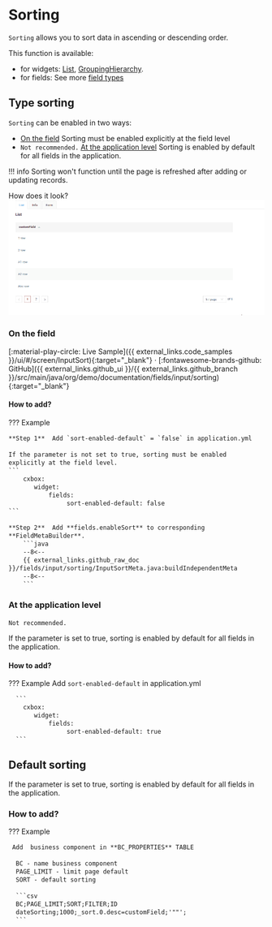 # Sorting
`Sorting` allows you to sort data in ascending or descending order.

This function is available:

* for widgets: [List](/widget/type/list/list), [GroupingHierarchy](/widget/type/groupinghierarchy/groupinghierarchy).
* for fields: See more [field types](/widget/fields/fieldtypes/) 
 
## Type sorting

`Sorting` can be enabled in two ways:

*  [On the field](#on_field) Sorting must be enabled explicitly at the field level
* `Not recommended.`  [At the application level](#app-default-sort) Sorting is enabled by default for all fields in the application.

!!! info
    Sorting won't function until the page is refreshed after adding or updating records. 

How does it look?
![sorting.gif](sorting.gif)

### <a id="on_field">On the field</a>
[:material-play-circle: Live Sample]({{ external_links.code_samples }}/ui/#/screen/InputSort){:target="_blank"} ·
[:fontawesome-brands-github: GitHub]({{ external_links.github_ui }}/{{ external_links.github_branch }}/src/main/java/org/demo/documentation/fields/input/sorting){:target="_blank"}

#### How to add?
??? Example

    **Step 1**  Add `sort-enabled-default` = `false` in application.yml

    If the parameter is not set to true, sorting must be enabled explicitly at the field level.
    ```
        cxbox:
           widget:
               fields: 
                    sort-enabled-default: false
    ```

    **Step 2**  Add **fields.enableSort** to corresponding **FieldMetaBuilder**.
        ```java
        --8<--
        {{ external_links.github_raw_doc }}/fields/input/sorting/InputSortMeta.java:buildIndependentMeta
        --8<--
        ```

### <a id="app-default-sort">At the application level</a>
`Not recommended.`

If the parameter is set to true, sorting is enabled by default for all fields in the application.

#### How to add?
 
??? Example
    Add `sort-enabled-default` in application.yml

      ```
        cxbox:
           widget:
               fields: 
                    sort-enabled-default: true
      ```


## <a id="default_sort">Default sorting</a>
If the parameter is set to true, sorting is enabled by default for all fields in the application.
 
 
### How to add?
??? Example

     Add  business component in **BC_PROPERTIES** TABLE

      BC - name business component
      PAGE_LIMIT - limit page default
      SORT - default sorting

      ```csv
      BC;PAGE_LIMIT;SORT;FILTER;ID
      dateSorting;1000;_sort.0.desc=customField;'""';
      ```

